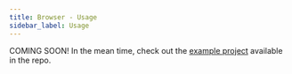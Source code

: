 ```yaml
---
title: Browser - Usage
sidebar_label: Usage
---
```


COMING SOON! In the mean time, check out the [example project](https://github.com/MasterKale/SimpleWebAuthn/tree/master/example) available in the repo.
